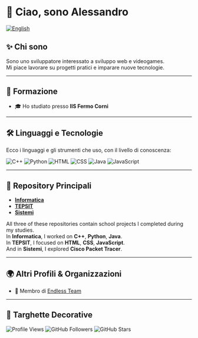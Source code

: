 # 👋 Ciao, sono Alessandro

[![English](https://img.shields.io/badge/🇬🇧-English-green)](./README.en.md)

## ✨ Chi sono

Sono uno sviluppatore interessato a sviluppo web e videogames.  
Mi piace lavorare su progetti pratici e imparare nuove tecnologie.

---

## 🏫 Formazione

<!-- & 💼 Esperienze   -->

- 🎓 Ho studiato presso **IIS Fermo Corni**
<!-- - - 💻 Ho lavorato in **[Nome Azienda/Organizzazione]** come [ruolo/attività]   -->

---

## 🛠️ Linguaggi e Tecnologie

Ecco i linguaggi e gli strumenti che uso, con il livello di conoscenza:

<!-- Advanced-orange, Intermediate-yellow, Beginner-blue -->

![C++](https://img.shields.io/badge/C++-Intermediate-yellow)
![Python](https://img.shields.io/badge/Python-Beginner-blue)
![HTML](https://img.shields.io/badge/HTML-Intermediate-yellow)
![CSS](https://img.shields.io/badge/CSS-Intermediate-yellow)
![Java](https://img.shields.io/badge/Java-Beginner-blue)
![JavaScript](https://img.shields.io/badge/JavaScript-Beginner-blue)

---

## 📂 Repository Principali

- [**Informatica**](https://github.com/your-username/repo1)
- [**TEPSIT**](https://github.com/your-username/repo2)
- [**Sistemi**](https://github.com/your-username/repo3)

All three of these repositories contain school projects I completed during my studies.  
In **Informatica**, I worked on **C++**, **Python**, **Java**.  
In **TEPSIT**, I focused on **HTML**, **CSS**, **JavaScript**.  
And in **Sistemi**, I explored **Cisco Packet Tracer**.

---

## 🌍 Altri Profili & Organizzazioni

<!-- - 🔗 [LinkedIn](https://linkedin.com/in/tuo-profilo) -->
<!-- - 🐦 [Twitter](https://twitter.com/tuo-profilo) -->

- 🏢 Membro di [Endless Team](https://github.com/Endless-Team)

---

## 🎨 Targhette Decorative

![Profile Views](https://komarev.com/ghpvc/?username=tuo-username&color=blue)
![GitHub Followers](https://img.shields.io/github/followers/tuo-username?label=Followers&style=social)
![GitHub Stars](https://img.shields.io/github/stars/tuo-username?affiliations=OWNER%2CCOLLABORATOR&style=social)

<!--
**AluppiDEV/AluppiDEV** is a ✨ _special_ ✨ repository because its `README.md` (this file) appears on your GitHub profile.

Here are some ideas to get you started:

- 🔭 I’m currently working on ...
- 🌱 I’m currently learning ...
- 👯 I’m looking to collaborate on ...
- 🤔 I’m looking for help with ...
- 💬 Ask me about ...
- 📫 How to reach me: ...
- 😄 Pronouns: ...
- ⚡ Fun fact: ...
-->
